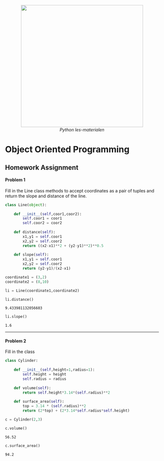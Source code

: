 <center>
    <img src='https://intecbrussel.be/img/logo3.png' width='400px' height='auto'/>
    <br/>
    <em>Python les-materialen</em>
</center>

# Object Oriented Programming
## Homework Assignment

#### Problem 1
Fill in the Line class methods to accept coordinates as a pair of tuples and return the slope and distance of the line.


```python
class Line(object):
    
    def __init__(self,coor1,coor2):
        self.coor1 = coor1
        self.coor2 = coor2
    
    def distance(self):
        x1,y1 = self.coor1
        x2,y2 = self.coor2
        return ((x2-x1)**2 + (y2-y1)**2)**0.5
    
    def slope(self):
        x1,y1 = self.coor1
        x2,y2 = self.coor2
        return (y2-y1)/(x2-x1)
```


```python
coordinate1 = (3,2)
coordinate2 = (8,10)

li = Line(coordinate1,coordinate2)
```


```python
li.distance()
```




    9.433981132056603




```python
li.slope()
```




    1.6



________
#### Problem 2

Fill in the class 


```python
class Cylinder:
    
    def __init__(self,height=1,radius=1):
        self.height = height
        self.radius = radius
        
    def volume(self):
        return self.height*3.14*(self.radius)**2
    
    def surface_area(self):
        top = 3.14 * (self.radius)**2
        return (2*top) + (2*3.14*self.radius*self.height)
```


```python
c = Cylinder(2,3)
```


```python
c.volume()
```




    56.52




```python
c.surface_area()
```




    94.2


